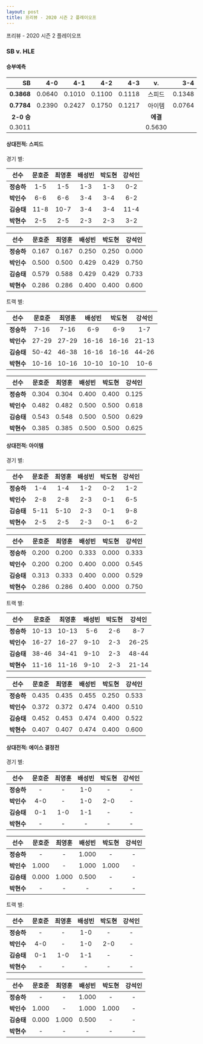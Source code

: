 ```yaml
---
layout: post
title: 프리뷰 - 2020 시즌 2 플레이오프
---
```

프리뷰 - 2020 시즌 2 플레이오프


### SB v. HLE

#### 승부예측

| __SB__ | 4-0 | 4-1 | 4-2 | 4-3 | __v.__ | 3-4 | 2-4 | 1-4 | 0-4 | __HLE__ |
|---:|---:|---:|---:|---:|:---:|---:|---:|---:|---:|---:|
| __0.3868__ | 0.0640 | 0.1010 | 0.1100 | 0.1118 | 스피드 | 0.1348 | 0.1671 | 0.1750 | 0.1363 | __0.6132__ |
| __0.7784__ | 0.2390 | 0.2427 | 0.1750 | 0.1217 | 아이템 | 0.0764 | 0.0656 | 0.0557 | 0.0239 | __0.2216__ |
| __2-0 승__ | | | | | __에결__ | | | | | __0-2 승__ |
| 0.3011 | | | | | 0.5630 | | | | | 0.1359 |

#### 상대전적: 스피드


경기 별: 

| 선수 | __문호준__ | __최영훈__ | __배성빈__ | __박도현__ | __강석인__ |
|:---:|:---:|:---:|:---:|:---:|:---:|
| __정승하__ | 1-5 | 1-5 | 1-3 | 1-3 | 0-2 |
| __박인수__ | 6-6 | 6-6 | 3-4 | 3-4 | 6-2 |
| __김승태__ | 11-8 | 10-7 | 3-4 | 3-4 | 11-4 |
| __박현수__ | 2-5 | 2-5 | 2-3 | 2-3 | 3-2 |

| 선수 | __문호준__ | __최영훈__ | __배성빈__ | __박도현__ | __강석인__ |
|:---:|:---:|:---:|:---:|:---:|:---:|
| __정승하__ | 0.167 | 0.167 | 0.250 | 0.250 | 0.000 |
| __박인수__ | 0.500 | 0.500 | 0.429 | 0.429 | 0.750 |
| __김승태__ | 0.579 | 0.588 | 0.429 | 0.429 | 0.733 |
| __박현수__ | 0.286 | 0.286 | 0.400 | 0.400 | 0.600 |

트랙 별: 

| 선수 | __문호준__ | __최영훈__ | __배성빈__ | __박도현__ | __강석인__ |
|:---:|:---:|:---:|:---:|:---:|:---:|
| __정승하__ | 7-16 | 7-16 | 6-9 | 6-9 | 1-7 |
| __박인수__ | 27-29 | 27-29 | 16-16 | 16-16 | 21-13 |
| __김승태__ | 50-42 | 46-38 | 16-16 | 16-16 | 44-26 |
| __박현수__ | 10-16 | 10-16 | 10-10 | 10-10 | 10-6 |

| 선수 | __문호준__ | __최영훈__ | __배성빈__ | __박도현__ | __강석인__ |
|:---:|:---:|:---:|:---:|:---:|:---:|
| __정승하__ | 0.304 | 0.304 | 0.400 | 0.400 | 0.125 |
| __박인수__ | 0.482 | 0.482 | 0.500 | 0.500 | 0.618 |
| __김승태__ | 0.543 | 0.548 | 0.500 | 0.500 | 0.629 |
| __박현수__ | 0.385 | 0.385 | 0.500 | 0.500 | 0.625 |

#### 상대전적: 아이템


경기 별: 

| 선수 | __문호준__ | __최영훈__ | __배성빈__ | __박도현__ | __강석인__ |
|:---:|:---:|:---:|:---:|:---:|:---:|
| __정승하__ | 1-4 | 1-4 | 1-2 | 0-2 | 1-2 |
| __박인수__ | 2-8 | 2-8 | 2-3 | 0-1 | 6-5 |
| __김승태__ | 5-11 | 5-10 | 2-3 | 0-1 | 9-8 |
| __박현수__ | 2-5 | 2-5 | 2-3 | 0-1 | 6-2 |

| 선수 | __문호준__ | __최영훈__ | __배성빈__ | __박도현__ | __강석인__ |
|:---:|:---:|:---:|:---:|:---:|:---:|
| __정승하__ | 0.200 | 0.200 | 0.333 | 0.000 | 0.333 |
| __박인수__ | 0.200 | 0.200 | 0.400 | 0.000 | 0.545 |
| __김승태__ | 0.313 | 0.333 | 0.400 | 0.000 | 0.529 |
| __박현수__ | 0.286 | 0.286 | 0.400 | 0.000 | 0.750 |

트랙 별: 

| 선수 | __문호준__ | __최영훈__ | __배성빈__ | __박도현__ | __강석인__ |
|:---:|:---:|:---:|:---:|:---:|:---:|
| __정승하__ | 10-13 | 10-13 | 5-6 | 2-6 | 8-7 |
| __박인수__ | 16-27 | 16-27 | 9-10 | 2-3 | 26-25 |
| __김승태__ | 38-46 | 34-41 | 9-10 | 2-3 | 48-44 |
| __박현수__ | 11-16 | 11-16 | 9-10 | 2-3 | 21-14 |

| 선수 | __문호준__ | __최영훈__ | __배성빈__ | __박도현__ | __강석인__ |
|:---:|:---:|:---:|:---:|:---:|:---:|
| __정승하__ | 0.435 | 0.435 | 0.455 | 0.250 | 0.533 |
| __박인수__ | 0.372 | 0.372 | 0.474 | 0.400 | 0.510 |
| __김승태__ | 0.452 | 0.453 | 0.474 | 0.400 | 0.522 |
| __박현수__ | 0.407 | 0.407 | 0.474 | 0.400 | 0.600 |

#### 상대전적: 에이스 결정전


경기 별: 

| 선수 | __문호준__ | __최영훈__ | __배성빈__ | __박도현__ | __강석인__ |
|:---:|:---:|:---:|:---:|:---:|:---:|
| __정승하__ | - | - | 1-0 | - | - |
| __박인수__ | 4-0 | - | 1-0 | 2-0 | - |
| __김승태__ | 0-1 | 1-0 | 1-1 | - | - |
| __박현수__ | - | - | - | - | - |

| 선수 | __문호준__ | __최영훈__ | __배성빈__ | __박도현__ | __강석인__ |
|:---:|:---:|:---:|:---:|:---:|:---:|
| __정승하__ | - | - | 1.000 | - | - |
| __박인수__ | 1.000 | - | 1.000 | 1.000 | - |
| __김승태__ | 0.000 | 1.000 | 0.500 | - | - |
| __박현수__ | - | - | - | - | - |

트랙 별: 

| 선수 | __문호준__ | __최영훈__ | __배성빈__ | __박도현__ | __강석인__ |
|:---:|:---:|:---:|:---:|:---:|:---:|
| __정승하__ | - | - | 1-0 | - | - |
| __박인수__ | 4-0 | - | 1-0 | 2-0 | - |
| __김승태__ | 0-1 | 1-0 | 1-1 | - | - |
| __박현수__ | - | - | - | - | - |

| 선수 | __문호준__ | __최영훈__ | __배성빈__ | __박도현__ | __강석인__ |
|:---:|:---:|:---:|:---:|:---:|:---:|
| __정승하__ | - | - | 1.000 | - | - |
| __박인수__ | 1.000 | - | 1.000 | 1.000 | - |
| __김승태__ | 0.000 | 1.000 | 0.500 | - | - |
| __박현수__ | - | - | - | - | - |
